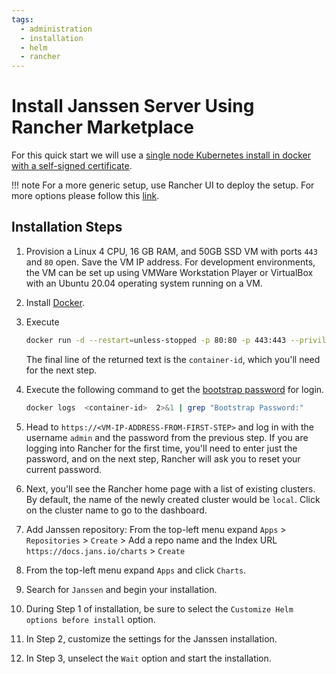 ```yaml
---
tags:
  - administration
  - installation
  - helm
  - rancher
---
```


# Install Janssen Server Using Rancher Marketplace

For this quick start we will use a [single node Kubernetes install in docker with a self-signed certificate](https://rancher.com/docs/rancher/v2.6/en/installation/other-installation-methods/single-node-docker/).

!!! note
    For a more generic setup, use Rancher UI to deploy the setup. For more options please follow this [link](https://rancher.com/docs/rancher/v2.6/en/installation/).


## Installation Steps

1. Provision a Linux 4 CPU, 16 GB RAM, and 50GB SSD VM with ports `443` and `80` open. Save the VM IP address. For development environments, the VM can be set up using VMWare Workstation Player or VirtualBox with an Ubuntu 20.04 operating system running on a VM.
2. Install [Docker](https://docs.docker.com/engine/install/).
3. Execute
    ```bash
    docker run -d --restart=unless-stopped -p 80:80 -p 443:443 --privileged rancher/rancher:latest
    ```
   The final line of the returned text is the `container-id`, which you'll need for the next step.
4. Execute the following command to get the [bootstrap password](https://rancher.com/docs/rancher/v2.6/en/installation/resources/bootstrap-password/#specifying-the-bootstrap-password-in-docker-installs) for login.
    ```bash
    docker logs  <container-id>  2>&1 | grep "Bootstrap Password:"
    ```
5. Head to `https://<VM-IP-ADDRESS-FROM-FIRST-STEP>` and log in with the username `admin` and the password from the previous step. If you are logging into Rancher for the first time, you'll need to enter just the password, and on the next step, Rancher will ask you to reset your current password.
6. Next, you'll see the Rancher home page with a list of existing clusters. By default, the name of the newly created cluster would be `local`. Click on the cluster name to go to the dashboard.

7. Add Janssen repository: From the top-left menu expand `Apps` > `Repositories` > `Create` > Add a repo name and the Index URL `https://docs.jans.io/charts` > `Create`
7. From the top-left menu expand `Apps` and click `Charts`.
8. Search for `Janssen` and begin your installation.
9. During Step 1 of installation, be sure to select the `Customize Helm options before install` option.
10. In Step 2, customize the settings for the Janssen installation.
11. In Step 3, unselect the `Wait` option and start the installation.